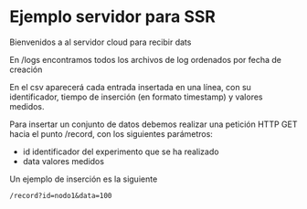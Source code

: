 # Ejemplo servidor para SSR
Bienvenidos a al servidor cloud para recibir dats

En /logs encontramos todos los archivos de log ordenados por fecha de creación

En el csv aparecerá cada entrada insertada en una línea, con su identificador, tiempo de inserción (en formato timestamp) y valores medidos.

Para insertar un conjunto de datos debemos realizar una petición HTTP GET hacia el punto /record, con los siguientes parámetros:

- id identificador del experimento que se ha realizado
- data valores medidos

Un ejemplo de inserción es la siguiente 
```
/record?id=nodo1&data=100
```
